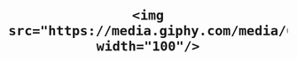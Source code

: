 

<!--
**loser564/loser564** is a ✨ _special_ ✨ repository because its `README.md` (this file) appears on your GitHub profile.

Here are some ideas to get you started:

- 🔭 I’m currently working on ...
- 🌱 I’m currently learning ...
- 👯 I’m looking to collaborate on ...
- 🤔 I’m looking for help with ...
- 💬 Ask me about ...
- 📫 How to reach me: ...
- 😄 Pronouns: ...
- ⚡ Fun fact: ...
-->

<div id="header" align="center">
  <h1> 
    
    <img src="https://media.giphy.com/media/6ib6KPmkeAjDTxMxij/giphy.gif" width="100"/>
  </h1>
</div>

<div id="badges">
  <a href = " www.linkedin.com/in/alicia-lam-898644211"
  <img src="https://img.shields.io/badge/LinkedIn-blue?style=for-the-badge&logo=linkedin&logoColor=white" alt="LinkedIn Badge"/>
  </a>
</div>
